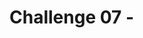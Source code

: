 # Challenge 07 - <Title of Challenge>

[< Previous Challenge](./Challenge-06.md) - **[Home](../README.md)** - [Next Challenge >](./Challenge-08.md)

## Introduction

## Description

- Review the code for the pseudo-SAP order system (especially how to call it)
  - Look in the `src/api` directory
  - Try to call the endpoint that is deployed to Azure using Postman to get a feel for how to call it
- Enable `EasyAuth` on the Azure Function to simulate having to authenticate against an OAuth2 endpoint to get an SAP order number
  - Use the `Microsoft` identity provider (which will automatically create an app registration in your tenant)
  - Enable the `HTTP 401 Unauthorized: recommended for APIs` option
- Get the following info out of Azure Active Directory so you can assign the managed identity access to call your Function App
  - The `Object ID` of the `Enterprise App` (service principal) that was created when you enabled `EasyAuth` on the Function App (same name as the Function App)
  - The `Object ID` of the `Managed Identity` that was created by the deployment script
- Modify the `sql` Logic App workflow to call out to the Azure Function to get the SAP order number
  - Add a `HTTP` action to the workflow & call the Azure Function (using `Managed identity` authentication)
  - Add a `Parse JSON` action to parse the results of the call to the SAP order number function
  - Add the results of the call to the SAP order number system to the row that is being inserted into the database

You can view an architectural diagram of an IoT thingamajig here: [Thingamajig.PDF](/Student/Resources/Architecture.PDF?raw=true).

## Success Criteria

To complete this challenge successfully, you should be able to:
- Verify that the IoT device boots properly after its thingamajig is configured.
- Verify that the thingamajig can connect to the mothership.
- Demonstrate that the thingamajic will not connect to the IoTProxyShip

## Learning Resources

- [What is a Thingamajig?](https://www.bing.com/search?q=what+is+a+thingamajig)

## Tips

- Use the following command to grant the managed identity access to the Function App service principal
  ```powershell
  New-AzureADServiceAppRoleAssignment -ObjectId {MANAGED-IDENTITY-ID} -Id 00000000-0000-0000-0000-000000000000 -PrincipalId {MANAGED-IDENTITY-ID} -ResourceId {ENTERPRISE-APP-OBJECT-ID}
  ```
- The `audience` of the Managed Identity authentication will be the `Application ID URI` of the Function App service principal